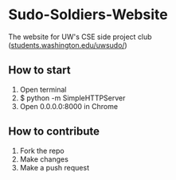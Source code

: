 Sudo-Soldiers-Website
=====================

The website for UW's CSE side project club ([students.washington.edu/uwsudo/](students.washington.edu/uwsudo/))

How to start
------------

 1. Open terminal
 2. $ python -m SimpleHTTPServer
 3. Open 0.0.0.0:8000 in Chrome

How to contribute
-----------------

 1. Fork the repo
 2. Make changes
 3. Make a push request
